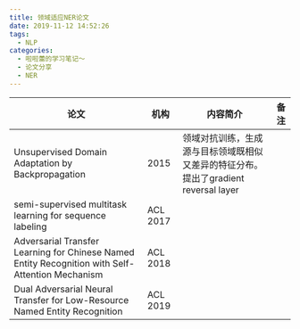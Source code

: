 ```yaml
---
title: 领域适应NER论文
date: 2019-11-12 14:52:26
tags:
  - NLP
categories:
  - 啦啦蕾的学习笔记～
  - 论文分享
  - NER
---
```



| 论文                                                         | 机构     | 内容简介                                                     | 备注 |
| ------------------------------------------------------------ | -------- | ------------------------------------------------------------ | ---- |
| Unsupervised Domain Adaptation by Backpropagation            | 2015     | 领域对抗训练，生成源与目标领域既相似又差异的特征分布。提出了gradient reversal layer |      |
| semi-supervised multitask learning for sequence labeling     | ACL 2017 |                                                              |      |
| Adversarial Transfer Learning for Chinese Named Entity Recognition with Self-Attention Mechanism | ACL 2018 |                                                              |      |
| Dual Adversarial Neural Transfer for Low-Resource Named Entity Recognition | ACL 2019 |                                                              |      |

<!--more-->
